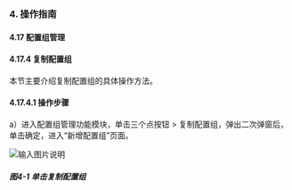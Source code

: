 ### 4. 操作指南

#### 4.17 配置组管理

#### 4.17.4 复制配置组

本节主要介绍复制配置组的具体操作方法。

#### 4.17.4.1 操作步骤

a）进入配置组管理功能模块，单击三个点按钮 > 复制配置组，弹出二次弹窗后，单击确定，进入“新增配置组”页面。

![输入图片说明](../../../../images/SoFlu%EF%BC%88%E5%90%8E%E7%AB%AF%EF%BC%89%E5%BC%80%E5%8F%91%E5%B9%B3%E5%8F%B0/1.%20%E6%9C%80%E6%96%B0%E7%89%88%E6%9C%AC%20-%20%E6%9B%B4%E6%96%B0%E6%97%A5%E6%9C%9F%20-%202022.10.08/4.%20%E6%93%8D%E4%BD%9C%E6%8C%87%E5%8D%97/17.%20%E9%85%8D%E7%BD%AE%E7%BB%84%E7%AE%A1%E7%90%86/4-1.png)

##### 图4-1 单击复制配置组
